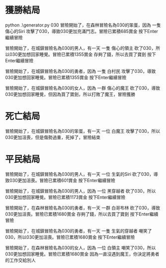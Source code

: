 獲勝結局
=

python .\generator.py 030
冒險開始了，在森林冒險名為030的笨蛋，因為 一隻 傷心的Siri 攻擊了030，導致030更加充滿鬥志。冒險已累積685賞金
按下Enter繼續冒險

冒險開始了，在城鎮冒險名為030的男人，有一天 一隻 傷心的領主 砍了030，所以030更加想回家睡覺。冒險已累積1355賞金
存夠了錢，所以去買了寶劍
按下Enter繼續冒險

冒險開始了，在城鎮冒險名為030的勇者，因為 一隻 白村民 攻擊了030，導致030更加想回家睡覺。冒險已累積1355賞金
按下Enter繼續冒險

冒險開始了，在城鎮冒險名為030的女人，因為 一群 傷心的魔王 砍了030，導致030更加想回家睡覺，但因為買了寶劍，所以打敗了魔王，冒險獲勝

死亡結局
=


冒險開始了，在城鎮冒險名為030的笨蛋，有一天 一位 白魔王 攻擊了030，所以030更加沮喪，但是傷勢過重，死掉了，冒險結束

平民結局
=

冒險開始了，在城鎮冒險名為030的男人，有一天 一位 生氣的Siri 砍了030，導致030更加沮喪。冒險已累積601賞金
按下Enter繼續冒險

冒險開始了，在城鎮冒險名為030的男人，因為 一位 黑穿越者 砍了030，所以030更加想回家睡覺。冒險已累積1173賞金
按下Enter繼續冒險

冒險開始了，在森林冒險名為030的勇者，有一天 一群 白哥布林 砍了030，導致030更加沮喪。冒險已累積1680賞金
存夠了錢，所以去買了寶劍
按下Enter繼續冒險

冒險開始了，在城鎮冒險名為030的勇者，有一天 一隻 生氣的穿越者 嘲笑了030，所以030更加沮喪。冒險已累積1680賞金
按下Enter繼續冒險

冒險開始了，在森林冒險名為030的女人，因為 一位 白領主 嘲笑了030，所以030更加想回家睡覺。冒險已累積1680賞金
因為一直沒遇到魔王，你決定將勇者的工作交給別人
